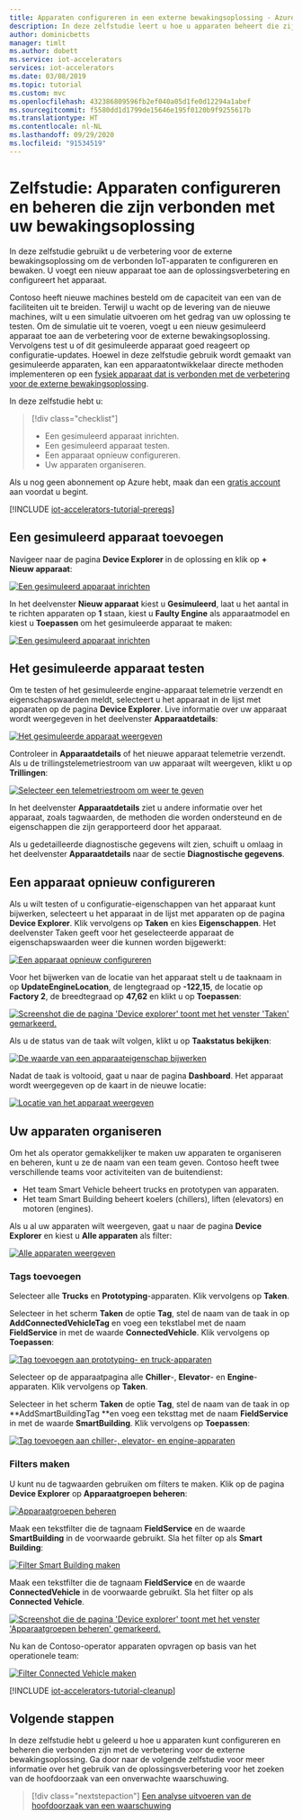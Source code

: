 ```yaml
---
title: Apparaten configureren in een externe bewakingsoplossing - Azure | Microsoft Docs
description: In deze zelfstudie leert u hoe u apparaten beheert die zijn verbonden met de verbetering voor de externe bewakingsoplossing.
author: dominicbetts
manager: timlt
ms.author: dobett
ms.service: iot-accelerators
services: iot-accelerators
ms.date: 03/08/2019
ms.topic: tutorial
ms.custom: mvc
ms.openlocfilehash: 432386809596fb2ef040a05d1fe0d12294a1abef
ms.sourcegitcommit: f5580dd1d1799de15646e195f0120b9f9255617b
ms.translationtype: HT
ms.contentlocale: nl-NL
ms.lasthandoff: 09/29/2020
ms.locfileid: "91534519"
---
```

# <a name="tutorial-configure-devices-connected-to-your-monitoring-solution"></a>Zelfstudie: Apparaten configureren en beheren die zijn verbonden met uw bewakingsoplossing

In deze zelfstudie gebruikt u de verbetering voor de externe bewakingsoplossing om de verbonden IoT-apparaten te configureren en bewaken. U voegt een nieuw apparaat toe aan de oplossingsverbetering en configureert het apparaat.

Contoso heeft nieuwe machines besteld om de capaciteit van een van de faciliteiten uit te breiden. Terwijl u wacht op de levering van de nieuwe machines, wilt u een simulatie uitvoeren om het gedrag van uw oplossing te testen. Om de simulatie uit te voeren, voegt u een nieuw gesimuleerd apparaat toe aan de verbetering voor de externe bewakingsoplossing. Vervolgens test u of dit gesimuleerde apparaat goed reageert op configuratie-updates. Hoewel in deze zelfstudie gebruik wordt gemaakt van gesimuleerde apparaten, kan een apparaatontwikkelaar directe methoden implementeren op een [fysiek apparaat dat is verbonden met de verbetering voor de externe bewakingsoplossing](iot-accelerators-connecting-devices.md).

In deze zelfstudie hebt u:

>[!div class="checklist"]
> * Een gesimuleerd apparaat inrichten.
> * Een gesimuleerd apparaat testen.
> * Een apparaat opnieuw configureren.
> * Uw apparaten organiseren.

Als u nog geen abonnement op Azure hebt, maak dan een [gratis account](https://azure.microsoft.com/free/?WT.mc_id=A261C142F) aan voordat u begint.

[!INCLUDE [iot-accelerators-tutorial-prereqs](../../includes/iot-accelerators-tutorial-prereqs.md)]

## <a name="add-a-simulated-device"></a>Een gesimuleerd apparaat toevoegen

Navigeer naar de pagina **Device Explorer** in de oplossing en klik op **+ Nieuw apparaat**:

[![Een gesimuleerd apparaat inrichten](./media/iot-accelerators-remote-monitoring-manage/devicesprovision-inline.png)](./media/iot-accelerators-remote-monitoring-manage/devicesprovision-expanded.png#lightbox)

In het deelvenster **Nieuw apparaat** kiest u **Gesimuleerd**, laat u het aantal in te richten apparaten op **1** staan, kiest u **Faulty Engine** als apparaatmodel en kiest u **Toepassen** om het gesimuleerde apparaat te maken:

[![Een gesimuleerd apparaat inrichten](./media/iot-accelerators-remote-monitoring-manage/devicesprovisionengine-inline.png)](./media/iot-accelerators-remote-monitoring-manage/devicesprovisionengine-expanded.png#lightbox)

## <a name="test-the-simulated-device"></a>Het gesimuleerde apparaat testen

Om te testen of het gesimuleerde engine-apparaat telemetrie verzendt en eigenschapswaarden meldt, selecteert u het apparaat in de lijst met apparaten op de pagina **Device Explorer**. Live informatie over uw apparaat wordt weergegeven in het deelvenster **Apparaatdetails**:

[![Het gesimuleerde apparaat weergeven](./media/iot-accelerators-remote-monitoring-manage/devicesviewnew-inline.png)](./media/iot-accelerators-remote-monitoring-manage/devicesviewnew-expanded.png#lightbox)

Controleer in **Apparaatdetails** of het nieuwe apparaat telemetrie verzendt. Als u de trillingstelemetriestroom van uw apparaat wilt weergeven, klikt u op **Trillingen**:

[![Selecteer een telemetriestroom om weer te geven](./media/iot-accelerators-remote-monitoring-manage/devicesvibration-inline.png)](./media/iot-accelerators-remote-monitoring-manage/devicesvibration-expanded.png#lightbox)

In het deelvenster **Apparaatdetails** ziet u andere informatie over het apparaat, zoals tagwaarden, de methoden die worden ondersteund en de eigenschappen die zijn gerapporteerd door het apparaat.

Als u gedetailleerde diagnostische gegevens wilt zien, schuift u omlaag in het deelvenster **Apparaatdetails** naar de sectie **Diagnostische gegevens**.

## <a name="reconfigure-a-device"></a>Een apparaat opnieuw configureren

Als u wilt testen of u configuratie-eigenschappen van het apparaat kunt bijwerken, selecteert u het apparaat in de lijst met apparaten op de pagina **Device Explorer**. Klik vervolgens op **Taken** en kies **Eigenschappen**. Het deelvenster Taken geeft voor het geselecteerde apparaat de eigenschapswaarden weer die kunnen worden bijgewerkt:

[![Een apparaat opnieuw configureren](./media/iot-accelerators-remote-monitoring-manage/devicesreconfigure-inline.png)](./media/iot-accelerators-remote-monitoring-manage/devicesreconfigure-expanded.png#lightbox)

Voor het bijwerken van de locatie van het apparaat stelt u de taaknaam in op **UpdateEngineLocation**, de lengtegraad op **-122,15**, de locatie op **Factory 2**, de breedtegraad op **47,62** en klikt u op **Toepassen**:

[![Screenshot die de pagina 'Device explorer' toont met het venster 'Taken' gemarkeerd.](./media/iot-accelerators-remote-monitoring-manage/devicesreconfigurephysical-inline.png)](./media/iot-accelerators-remote-monitoring-manage/devicesreconfigurephysical-expanded.png#lightbox)

Als u de status van de taak wilt volgen, klikt u op **Taakstatus bekijken**:

[![De waarde van een apparaateigenschap bijwerken](./media/iot-accelerators-remote-monitoring-manage/locationjobstatus-inline.png)](./media/iot-accelerators-remote-monitoring-manage/locationjobstatus-expanded.png#lightbox)

Nadat de taak is voltooid, gaat u naar de pagina **Dashboard**. Het apparaat wordt weergegeven op de kaart in de nieuwe locatie:

[![Locatie van het apparaat weergeven](./media/iot-accelerators-remote-monitoring-manage/enginelocation-inline.png)](./media/iot-accelerators-remote-monitoring-manage/enginelocation-expanded.png#lightbox)

## <a name="organize-your-devices"></a>Uw apparaten organiseren

Om het als operator gemakkelijker te maken uw apparaten te organiseren en beheren, kunt u ze de naam van een team geven. Contoso heeft twee verschillende teams voor activiteiten van de buitendienst:

* Het team Smart Vehicle beheert trucks en prototypen van apparaten.
* Het team Smart Building beheert koelers (chillers), liften (elevators) en motoren (engines).

Als u al uw apparaten wilt weergeven, gaat u naar de pagina **Device Explorer** en kiest u **Alle apparaten** als filter:

[![Alle apparaten weergeven](./media/iot-accelerators-remote-monitoring-manage/devicesalldevices-inline.png)](./media/iot-accelerators-remote-monitoring-manage/devicesalldevices-expanded.png#lightbox)

### <a name="add-tags"></a>Tags toevoegen

Selecteer alle **Trucks** en **Prototyping**-apparaten. Klik vervolgens op **Taken**.

Selecteer in het scherm **Taken** de optie **Tag**, stel de naam van de taak in op **AddConnectedVehicleTag** en voeg een tekstlabel met de naam **FieldService** in met de waarde **ConnectedVehicle**. Klik vervolgens op **Toepassen**:

[![Tag toevoegen aan prototyping- en truck-apparaten](./media/iot-accelerators-remote-monitoring-manage/devicesaddtag-inline.png)](./media/iot-accelerators-remote-monitoring-manage/devicesaddtag-expanded.png#lightbox)

Selecteer op de apparaatpagina alle **Chiller**-, **Elevator**- en **Engine**-apparaten. Klik vervolgens op **Taken**.

Selecteer in het scherm **Taken** de optie **Tag**, stel de naam van de taak in op **AddSmartBuildingTag **en voeg een teksttag met de naam **FieldService** in met de waarde **SmartBuilding**. Klik vervolgens op **Toepassen**:

[![Tag toevoegen aan chiller-, elevator- en engine-apparaten](./media/iot-accelerators-remote-monitoring-manage/devicesaddtag2-inline.png)](./media/iot-accelerators-remote-monitoring-manage/devicesaddtag2-expanded.png#lightbox)

### <a name="create-filters"></a>Filters maken

U kunt nu de tagwaarden gebruiken om filters te maken. Klik op de pagina **Device Explorer** op **Apparaatgroepen beheren**:

[![Apparaatgroepen beheren](./media/iot-accelerators-remote-monitoring-manage/devicesmanagefilters-inline.png)](./media/iot-accelerators-remote-monitoring-manage/devicesmanagefilters-expanded.png#lightbox)

Maak een tekstfilter die de tagnaam **FieldService** en de waarde **SmartBuilding** in de voorwaarde gebruikt. Sla het filter op als **Smart Building**:

[![Filter Smart Building maken](./media/iot-accelerators-remote-monitoring-manage/smartbuildingfilter-inline.png)](./media/iot-accelerators-remote-monitoring-manage/smartbuildingfilter-expanded.png#lightbox)

Maak een tekstfilter die de tagnaam **FieldService** en de waarde **ConnectedVehicle** in de voorwaarde gebruikt. Sla het filter op als **Connected Vehicle**.

[![Screenshot die de pagina 'Device explorer' toont met het venster 'Apparaatgroepen beheren' gemarkeerd.](./media/iot-accelerators-remote-monitoring-manage/connectedvehiclefilter-inline.png)](./media/iot-accelerators-remote-monitoring-manage/connectedvehiclefilter-expanded.png#lightbox)

Nu kan de Contoso-operator apparaten opvragen op basis van het operationele team:

[![Filter Connected Vehicle maken](./media/iot-accelerators-remote-monitoring-manage/filterinaction-inline.png)](./media/iot-accelerators-remote-monitoring-manage/filterinaction-expanded.png#lightbox)

[!INCLUDE [iot-accelerators-tutorial-cleanup](../../includes/iot-accelerators-tutorial-cleanup.md)]

## <a name="next-steps"></a>Volgende stappen

In deze zelfstudie hebt u geleerd u hoe u apparaten kunt configureren en beheren die verbonden zijn met de verbetering voor de externe bewakingsoplossing. Ga door naar de volgende zelfstudie voor meer informatie over het gebruik van de oplossingsverbetering voor het zoeken van de hoofdoorzaak van een onverwachte waarschuwing.

> [!div class="nextstepaction"]
> [Een analyse uitvoeren van de hoofdoorzaak van een waarschuwing](iot-accelerators-remote-monitoring-root-cause-analysis.md)
